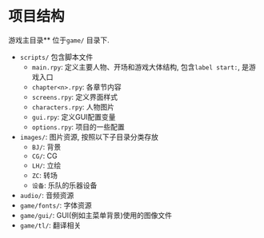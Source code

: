 # 项目结构

游戏主目录** 位于`game/` 目录下.
- `scripts/` 包含脚本文件
  - `main.rpy`: 定义主要人物、开场和游戏大体结构, 包含`label start:`, 是游戏入口
  - `chapter<n>.rpy`: 各章节内容
  - `screens.rpy`: 定义界面样式
  - `characters.rpy`: 人物图片
  - `gui.rpy`: 定义GUI配置变量
  - `options.rpy`: 项目的一些配置
- `images/`: 图片资源, 按照以下子目录分类存放
     - `BJ/`: 背景
     - `CG/`: CG
     - `LH/`: 立绘
     - `ZC`: 转场
     - `设备`: 乐队的乐器设备
- `audio/`: 音频资源
- `game/fonts/`: 字体资源
- `game/gui/`:  GUI(例如主菜单背景)使用的图像文件
- `game/tl/`: 翻译相关